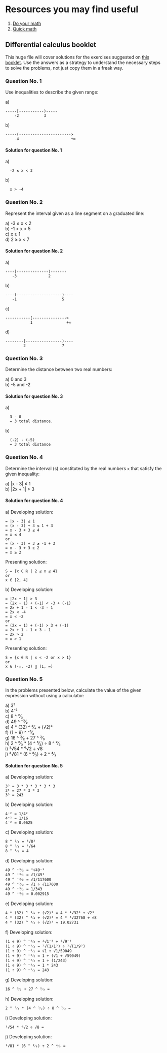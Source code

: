 # Resources you may find useful

1. [Do your math](https://doyourmath.com)  
2. [Quick math](https://quickmath.com)

## Differential calculus booklet

This huge file will cover solutions for the exercises suggested on [this booklet](https://drive.google.com/file/d/0B977UW2k4o7acmZ6SkFXZm1LTUk/view). Use the answers as a strategy to understand the necessary steps to solve the problems, not just copy them in a freak way.

### Question No. 1

Use inequalities to describe the given range:

a)
```
-----[-----------)-----
    -2           3
```

b)
```
-----(----------------------->
    -4                       +∞
```

#### Solution for question No. 1

a)
```
  -2 ≤ x < 3
```

b)
```
  x > -4
```

### Question No. 2

Represent the interval given as a line segment on a graduated line:

a) -3 ≤ x < 2  
b) -1 < x < 5  
c) x ≥ 1  
d) 2 ≥ x < 7  

#### Solution for question No. 2

a)
```
----[--------------)-------
   -3              2
```

b)
```
----(--------------------)----
   -1                    5
```

c)
```
-----------[--------------->
           1               +∞
```

d)
```
--------[----------------)----
        2                7
```

### Question No. 3

Determine the distance between two real numbers:

a) 0 and 3  
b) -5 and -2  

#### Solution for question No. 3

a)
```
  3 - 0
  = 3 total distance.
```

b)
```
  (-2) - (-5)
  = 3 total distance
```

### Question No. 4

Determine the interval (s) constituted by the real numbers `x` that satisfy the given inequality:

a) |x - 3| ≤ 1  
b) |2x + 1| > 3  

#### Solution for question No. 4

a)
Developing solution:
```
= |x - 3| ≤ 1
= (x - 3) + 3 ≤ 1 + 3
= x - 3 + 3 ≤ 4
= x ≤ 4
or
= (x - 3) + 3 ≥ -1 + 3
= x - 3 + 3 ≥ 2
= x ≥ 2
```

Presenting solution:
```
S = {x ∈ ℝ | 2 ≤ x ≤ 4}
or
x ∈ [2, 4]
```

b)
Developing solution:
```
= |2x + 1| > 3
= (2x + 1) + (-1) < -3 + (-1)
= 2x + 1 - 1 < -3 - 1
= 2x < -4
= x < -2
or
= (2x + 1) + (-1) > 3 + (-1)
= 2x + 1 - 1 > 3 - 1
= 2x > 2
= x > 1
```

Presenting solution:
```
S = {x ∈ ℝ | x < -2 or x > 1}
or
x ∈ (-∞, -2) ⋃ (1, ∞)
```

### Question No. 5

In the problems presented below, calculate the value of the given expression without using a calculator:

a) 3⁵  
b) 4⁻²  
c) 8 ^ ²⁄₃  
d) 49 ^ ⁻³⁄₂  
e) 4 * (32) ^ ³⁄₄ ÷ (√2)³  
f) (1 ÷ 9) ^ ⁻⁵⁄₂  
g) 16 ^ ³⁄₂ + 27 ^ ²⁄₃  
h) 2 ^ ²⁄₃ * (4 ^ ⁵⁄₂) ÷ 8 ^ ²⁄₃  
i) ³√54 * ⁶√2 ÷ √8  
j) ³√81 * (6 ^ ²⁄₃) ÷ 2 ^ ⁴⁄₃  


#### Solution for question No. 5

a)
Developing solution:
```
3⁵ = 3 * 3 * 3 * 3 * 3
3⁵ = 27 * 3 * 3
3⁵ = 243
```

b)
Developing solution:
```
4⁻² = 1/4²
4⁻² = 1/16
4⁻² = 0.0625
```

c)
Developing solution:
```
8 ^ ²⁄₃ = ³√8²
8 ^ ²⁄₃ = ³√64
8 ^ ²⁄₃ = 4
```

d)
Developing solution:
```
49 ^ ⁻³⁄₂ = ²√49⁻³
49 ^ ⁻³⁄₂ = √1/49³
49 ^ ⁻³⁄₂ = √1/117600
49 ^ ⁻³⁄₂ = √1 ÷ √117600
49 ^ ⁻³⁄₂ = 1/343
49 ^ ⁻³⁄₂ ≈ 0.002915
```

e)
Developing solution:
```
4 * (32) ^ ³⁄₄ ÷ (√2)³ = 4 * ⁴√32³ ÷ √2³
4 * (32) ^ ³⁄₄ ÷ (√2)³ = 4 * ⁴√32768 ÷ √8
4 * (32) ^ ³⁄₄ ÷ (√2)³ ≈ 19.02731
```

f)
Developing solution:
```
(1 ÷ 9) ^ ⁻⁵⁄₂ = ²√1⁻⁵ ÷ ²√9⁻⁵
(1 ÷ 9) ^ ⁻⁵⁄₂ = ²√(1/1⁵) ÷ ²√(1/9⁵)
(1 ÷ 9) ^ ⁻⁵⁄₂ = √1 ÷ √1/59049
(1 ÷ 9) ^ ⁻⁵⁄₂ = 1 ÷ (√1 ÷ √59049)
(1 ÷ 9) ^ ⁻⁵⁄₂ = 1 ÷ (1/243)
(1 ÷ 9) ^ ⁻⁵⁄₂ = 1 * 243
(1 ÷ 9) ^ ⁻⁵⁄₂ = 243
```

g)
Developing solution:
```
16 ^ ³⁄₂ + 27 ^ ²⁄₃ =
```

h)
Developing solution:
```
2 ^ ²⁄₃ * (4 ^ ⁵⁄₂) ÷ 8 ^ ²⁄₃ =
```

i)
Developing solution:
```
³√54 * ⁶√2 ÷ √8 =
```

j)
Developing solution:
```
³√81 * (6 ^ ²⁄₃) ÷ 2 ^ ⁴⁄₃ =
```
